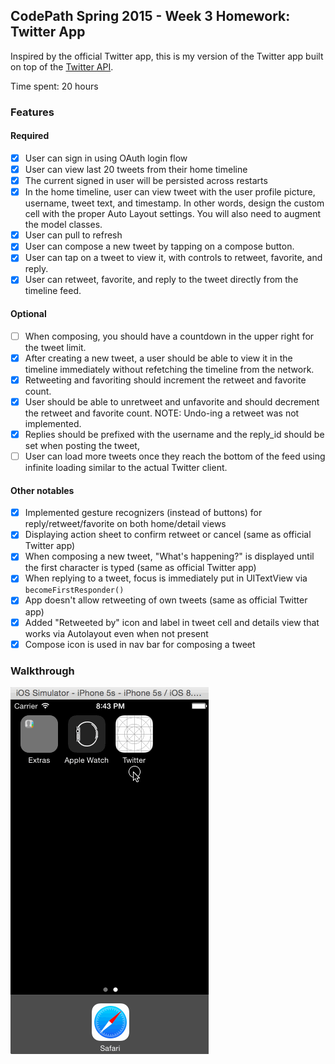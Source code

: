 ## CodePath Spring 2015 - Week 3 Homework: Twitter App

Inspired by the official Twitter app, this is my version of the Twitter app built on top of the [Twitter API](https://apps.twitter.com/).

Time spent: 20 hours

### Features

#### Required

- [X] User can sign in using OAuth login flow
- [X] User can view last 20 tweets from their home timeline
- [X] The current signed in user will be persisted across restarts
- [X] In the home timeline, user can view tweet with the user profile picture, username, tweet text, and timestamp.  In other words, design the custom cell with the proper Auto Layout settings.  You will also need to augment the model classes.
- [X] User can pull to refresh
- [X] User can compose a new tweet by tapping on a compose button.
- [X] User can tap on a tweet to view it, with controls to retweet, favorite, and reply.
- [X] User can retweet, favorite, and reply to the tweet directly from the timeline feed.

#### Optional

- [ ] When composing, you should have a countdown in the upper right for the tweet limit.
- [X] After creating a new tweet, a user should be able to view it in the timeline immediately without refetching the timeline from the network.
- [X] Retweeting and favoriting should increment the retweet and favorite count.
- [X] User should be able to unretweet and unfavorite and should decrement the retweet and favorite count. NOTE: Undo-ing a retweet was not implemented.
- [X] Replies should be prefixed with the username and the reply_id should be set when posting the tweet,
- [ ] User can load more tweets once they reach the bottom of the feed using infinite loading similar to the actual Twitter client.

#### Other notables

- [X] Implemented gesture recognizers (instead of buttons) for reply/retweet/favorite on both home/detail views
- [X] Displaying action sheet to confirm retweet or cancel (same as official Twitter app)
- [X] When composing a new tweet, "What's happening?" is displayed until the first character is typed (same as official Twitter app)
- [X] When replying to a tweet, focus is immediately put in UITextView via `becomeFirstResponder()`
- [X] App doesn't allow retweeting of own tweets (same as official Twitter app)
- [X] Added "Retweeted by" icon and label in tweet cell and details view that works via Autolayout even when not present
- [X] Compose icon is used in nav bar for composing a tweet

### Walkthrough

![OAuth Login Flow & User Persistance Across Restarts](OAuthLogin.gif)
